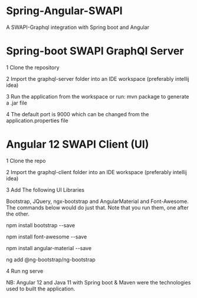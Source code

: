# Spring-Angular-SWAPI
A SWAPI-Graphql integration with Spring boot and Angular

# Spring-boot SWAPI GraphQl Server 

1 Clone the repository

2 Import the graphql-server folder into an IDE workspace (preferably intellij idea)

3 Run the application from the workspace or run: mvn package to generate a .jar file

4 The default port is 9000 which can be changed from the application.properties file


# Angular 12 SWAPI Client (UI)

1 Clone the repo

2 Import the graphql-client folder into an IDE workspace (preferably intellij idea)

3 Add The following UI Libraries

Bootstrap, JQuery, ngx-bootstrap and AngularMaterial and Font-Awesome. The commands below would do just that. Note that you run them, one after the other.


npm install bootstrap --save

npm install font-awesome --save

npm install angular-material --save

ng add @ng-bootstrap/ng-bootstrap

4 Run ng serve

NB: Angular 12 and Java 11 with Spring boot & Maven were the technologies used to built the application.
